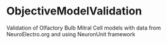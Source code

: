 # ObjectiveModelValidation
Validation of Olfactory Bulb Mitral Cell models with data from NeuroElectro.org and using NeuronUnit framework
